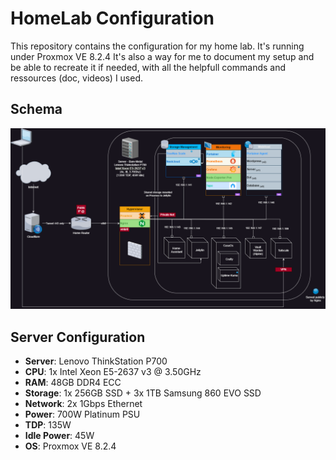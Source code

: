 # HomeLab Configuration

This repository contains the configuration for my home lab. It's running under Proxmox VE 8.2.4
It's also a way for me to document my setup and be able to recreate it if needed, with all the helpfull commands and ressources (doc, videos) I used.

## Schema

![HomeLab Schema](res/HomeLab.drawio.png)

## Server Configuration

- **Server**: Lenovo ThinkStation P700
- **CPU**: 1x Intel Xeon E5-2637 v3 @ 3.50GHz
- **RAM**: 48GB DDR4 ECC
- **Storage**: 1x 256GB SSD + 3x 1TB Samsung 860 EVO SSD
- **Network**: 2x 1Gbps Ethernet
- **Power**: 700W Platinum PSU
- **TDP**: 135W
- **Idle Power**: 45W
- **OS**: Proxmox VE 8.2.4
